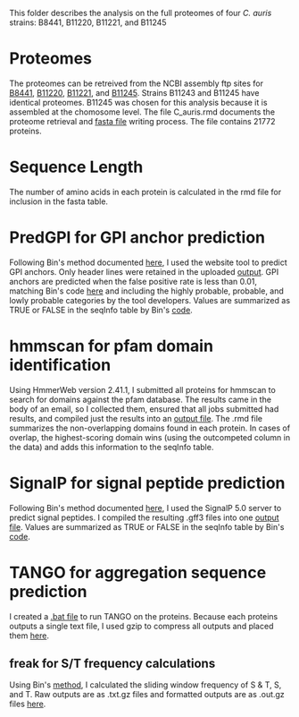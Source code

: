 This folder describes the analysis on the full proteomes of four *C. auris* strains: B8441, B11220, B11221, and B11245

# Proteomes

The proteomes can be retreived from the NCBI assembly ftp sites for [B8441](https://ftp.ncbi.nlm.nih.gov/genomes/all/GCA/002/759/435/GCA_002759435.2_Cand_auris_B8441_V2/GCA_002759435.2_Cand_auris_B8441_V2_protein.faa.gz), [B11220](https://ftp.ncbi.nlm.nih.gov/genomes/all/GCA/003/013/715/GCA_003013715.2_ASM301371v2/GCA_003013715.2_ASM301371v2_protein.faa.gz), [B11221](https://ftp.ncbi.nlm.nih.gov/genomes/all/GCF/002/775/015/GCF_002775015.1_Cand_auris_B11221_V1/GCF_002775015.1_Cand_auris_B11221_V1_protein.faa.gz), and [B11245](https://ftp.ncbi.nlm.nih.gov/genomes/all/GCA/008/275/145/GCA_008275145.1_ASM827514v1/GCA_008275145.1_ASM827514v1_protein.faa.gz). Strains B11243 and B11245 have identical proteomes. B11245 was chosen for this analysis because it is assembled at the chomosome level.  The file C_auris.rmd documents the proteome retrieval and [fasta file](https://github.com/binhe-lab/C037-Cand-auris-adhesin/blob/master/01-global-adhesin-prediction/output/C_auris/Caurisfasta.txt) writing process. The file contains 21772 proteins.

# Sequence Length

The number of amino acids in each protein is calculated in the rmd file for inclusion in the fasta table.

# PredGPI for GPI anchor prediction

Following Bin's method documented [here](https://github.com/binhe-lab/C037-Cand-auris-adhesin/tree/master/02-case-studies/output/homolog-properties/2020-10-31), I used the website tool to predict GPI anchors. Only header lines were retained in the uploaded [output](https://github.com/binhe-lab/C037-Cand-auris-adhesin/blob/master/01-global-adhesin-prediction/output/C_auris/PredGPIResults.txt). GPI anchors are predicted when the false positive rate is less than 0.01, matching Bin's code [here](https://github.com/binhe-lab/C037-Cand-auris-adhesin/blob/master/02-case-studies/output/homolog-properties/2020-10-31/homologs-properties.Rmd) and including the highly probable, probable, and lowly probable categories by the tool developers. Values are summarized as TRUE or FALSE in the seqInfo table by Bin's [code](https://github.com/binhe-lab/C037-Cand-auris-adhesin/blob/master/02-case-studies/output/homolog-properties/2020-10-31/homologs-properties.Rmd).

# hmmscan for pfam domain identification

Using HmmerWeb version 2.41.1, I submitted all proteins for hmmscan to search for domains against the pfam database. The results came in the body of an email, so I collected them, ensured that all jobs submitted had results, and compiled just the results into an [output file](https://github.com/binhe-lab/C037-Cand-auris-adhesin/blob/master/01-global-adhesin-prediction/output/C_auris/hmmer_results.txt). The .rmd file summarizes the non-overlapping domains found in each protein. In cases of overlap, the highest-scoring domain wins (using the outcompeted column in the data) and adds this information to the seqInfo table.

# SignalP for signal peptide prediction

Following Bin's method documented [here](https://github.com/binhe-lab/C037-Cand-auris-adhesin/tree/master/02-case-studies/output/homolog-properties/2020-10-31), I used the SignalP 5.0 server to predict signal peptides. I compiled the resulting .gff3 files into one [output file](https://github.com/binhe-lab/C037-Cand-auris-adhesin/blob/master/01-global-adhesin-prediction/output/C_auris/SignalP.txt). Values are summarized as TRUE or FALSE in the seqInfo table by Bin's [code](https://github.com/binhe-lab/C037-Cand-auris-adhesin/blob/master/02-case-studies/output/homolog-properties/2020-10-31/homologs-properties.Rmd).

# TANGO for aggregation sequence prediction

I created a [.bat file](https://github.com/binhe-lab/C037-Cand-auris-adhesin/blob/master/01-global-adhesin-prediction/output/C_auris/tango_in.bat) to run TANGO on the proteins. Because each proteins outputs a single text file, I used gzip to compress all outputs and placed them [here](https://github.com/binhe-lab/C037-Cand-auris-adhesin/tree/master/01-global-adhesin-prediction/output/C_auris/tango-output).

## freak for S/T frequency calculations

Using Bin's [method](https://github.com/binhe-lab/C037-Cand-auris-adhesin/tree/master/02-case-studies/output/homolog-properties), I calculated the sliding window frequency of S & T, S, and T. Raw outputs are as .txt.gz files and formatted outputs are as .out.gz files [here](https://github.com/binhe-lab/C037-Cand-auris-adhesin/tree/master/01-global-adhesin-prediction/output/C_auris/freak).
